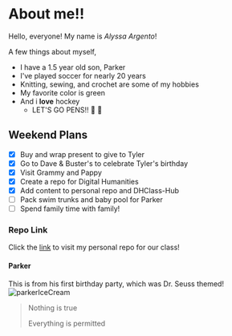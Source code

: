 # About me!!

Hello, everyone! My name is *Alyssa Argento*!

A few things about myself,

* I have a 1.5 year old son, Parker
* I've played soccer for nearly 20 years
* Knitting, sewing, and crochet are some of my hobbies
* My favorite color is green
* And i __love__ hockey
  * LET'S GO PENS!! :penguin: :penguin:

## Weekend Plans
- [x] Buy and wrap present to give to Tyler
- [x] Go to Dave & Buster's to celebrate Tyler's birthday
- [x] Visit Grammy and Pappy
- [x] Create a repo for Digital Humanities
- [x] Add content to personal repo and DHClass-Hub
- [ ] Pack swim trunks and baby pool for Parker
- [ ] Spend family time with family!

### Repo Link
Click the [link](https://github.com/alnopa9/my_page) to visit my personal repo for our class!

#### Parker
This is from his first birthday party, which was Dr. Seuss themed!
![parkerIceCream](/my_page/parkerIC.jpg)

>Nothing is true
> 
> Everything is permitted